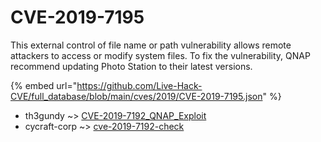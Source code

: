 # CVE-2019-7195

This external control of file name or path vulnerability allows remote attackers to access or modify system files. To fix the vulnerability, QNAP recommend updating Photo Station to their latest versions.

{% embed url="https://github.com/Live-Hack-CVE/full_database/blob/main/cves/2019/CVE-2019-7195.json" %}


* th3gundy ~> [CVE-2019-7192_QNAP_Exploit](https://zeste.alice-snow.ru/2019/database/cve-2019-7195/cve-2019-7192_qnap_exploit-th3gundy)
* cycraft-corp ~> [cve-2019-7192-check](https://zeste.alice-snow.ru/2019/database/cve-2019-7195/cve-2019-7192-check-cycraft-corp)